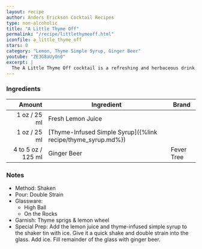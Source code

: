 ```yaml
---
layout: recipe
author: Anders Erickson Cocktail Recipes
type: non-alcoholic
title: "A Little Thyme Off"
permalink: "/recipe/littlethymeoff.html"
iconfile: a_little_thyme_off
stars: 0
category: "Lemon, Thyme Simple Syrup, Ginger Beer"
youtube: "ZE3G8aUyOn0"
excerpt: |
  The A Little Thyme Off cocktail is a refreshing and herbaceous drink that uses a thyme-infused simple syrup as its key ingredient. The syrup adds a subtle, savory flavor to the cocktail, which is then balanced by the tartness of lemon juice and the effervescence of ginger beer.
---
```


### Ingredients

|    Amount | Ingredient                                                   | Brand      |
| --------: | ------------------------------------------------------------ | ---------- |
|      1 oz / 25 ml | Fresh Lemon Juice                                            |
|      1 oz / 25 ml | [Thyme-Infused Simple Syrup]({%link recipe/thyme_syrup.md%}) |
| 4 to 5 oz / 125 ml | Ginger Beer                                                  | Fever Tree |

### Notes

- Method: Shaken
- Pour: Double Strain
- Glassware:
  - High Ball
  - On the Rocks
- Garnish: Thyme sprigs & lemon wheel
- Special Prep: Add the lemon juice and thyme-infused simple syrup to the shaker tin with ice. Give it a quick shake and double strain into the glass. Add ice. Fill remainder of the glass with ginger beer.
